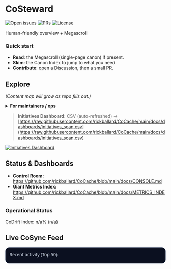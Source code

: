 # CoSteward



[![Open issues](https://img.shields.io/github/issues/rickballard/CoSteward)](../../issues) [![PRs](https://img.shields.io/github/issues-pr/rickballard/CoSteward)](../../pulls) [![License](https://img.shields.io/github/license/rickballard/CoSteward)](./LICENSE)

Human-friendly overview + Megascroll

### Quick start
- **Read**: the Megascroll (single-page canon) if present.
- **Skim**: the Canon Index to jump to what you need.
- **Contribute**: open a Discussion, then a small PR.

## Explore
_(Content map will grow as repo fills out.)_

<details>
<summary><b>For maintainers / ops</b></summary>

- Scripts live under ops/ and .github/.
- Seed-kit: see CoCache → ops/kits/Build-CoSuiteSeedKit.ps1.

</details>

> **Initiatives Dashboard:** CSV (auto-refreshed) → [https://raw.githubusercontent.com/rickballard/CoCache/main/docs/dashboards/initiatives_scan.csv](https://raw.githubusercontent.com/rickballard/CoCache/main/docs/dashboards/initiatives_scan.csv)


[![Initiatives Dashboard](https://img.shields.io/badge/Initiatives-CSV-blue)](https://raw.githubusercontent.com/rickballard/CoCache/main/docs/dashboards/initiatives_scan.csv)

## Status & Dashboards

- **Control Room:** https://github.com/rickballard/CoCache/blob/main/docs/CONSOLE.md  
- **Giant Metrics Index:** https://github.com/rickballard/CoCache/blob/main/docs/METRICS_INDEX.md
<!-- BEGIN: STATUS -->
### Operational Status
CoDrift Index: n/a% (n/a)
<!-- END: STATUS -->


## Live CoSync Feed
<!-- CoSync: Recent Activity (Top 50) -->
<div id="cosync-recent" style="font:14px system-ui; background:#0b1020; color:#e8f2ff; border-radius:12px; padding:12px; max-height:320px; overflow:auto; border:1px solid #1b2a4a;">
  <div style="opacity:.85;margin-bottom:6px;">Recent activity (Top 50)</div>
  <ul id="cosync-list" style="list-style:none;padding-left:0;margin:0;"></ul>
</div>
<script>
(async ()=>{
  try{
    // If CoSteward hosts its own copy, set this to its relative path.
    // Otherwise, point to the raw or Pages URL of CoCache's feed.
    const feed = 'site/cosync_feed/top50.json';
    const res  = await fetch(feed, {cache: 'no-store'});
    const items= await res.json();
    const ul   = document.getElementById('cosync-list');
    items.forEach(i=>{
      const li=document.createElement('li'); li.style.margin='6px 0';
      const dt=new Date(i.when).toLocaleString();
      const text = `${dt} · ${i.repo} · ${i.area}/${i.type} — ${i.summary||''}`;
      li.textContent = text; ul.appendChild(li);
    });
  }catch(e){ console.error('CoSync widget error:', e); }
})();
</script>

